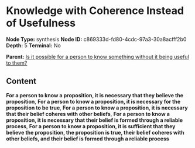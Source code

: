 # Knowledge with Coherence Instead of Usefulness

**Node Type:** synthesis
**Node ID:** c869333d-fd80-4cdc-97a3-30a8acfff2b0
**Depth:** 5
**Terminal:** No

**Parent:** [Is it possible for a person to know something without it being useful to them?](is-it-possible-for-a-person-to-know-something-without-it-being-useful-to-them-antithesis-9d95f055-77aa-44ff-afa9-4a52262d5c84.md)

## Content

**For a person to know a proposition, it is necessary that they believe the proposition**, **For a person to know a proposition, it is necessary for the proposition to be true**, **For a person to know a proposition, it is necessary that their belief coheres with other beliefs**, **For a person to know a proposition, it is necessary that their belief is formed through a reliable process**, **For a person to know a proposition, it is sufficient that they believe the proposition, the proposition is true, their belief coheres with other beliefs, and their belief is formed through a reliable process**
